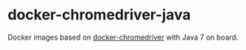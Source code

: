 # docker-chromedriver-java
Docker images based on [docker-chromedriver](https://github.com/sejoker/docker-chromedriver) with Java 7 on board.